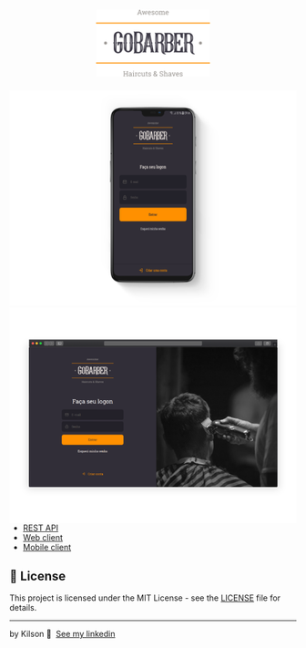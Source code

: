 <h1 align="center">
	<img alt="GoStack" src=".github/logo.svg" width="200px" />
</h1>


<img align="letf" src=".github/SignIn.png" />
<img align="right" src=".github/SignIn_Web.png" />


- [REST API](https://github.com/kilsonrs/gobarber-ts-api)
- [Web client](https://github.com/kilsonrs/gobarber-ts-web)
- [Mobile client](https://github.com/kilsonrs/gobarber-ts-app)

## 📝 License

This project is licensed under the MIT License - see the [LICENSE](LICENSE) file for details.

---

by Kilson  👋 &nbsp;[See my linkedin](https://www.linkedin.com/in/kilsonrs/)

